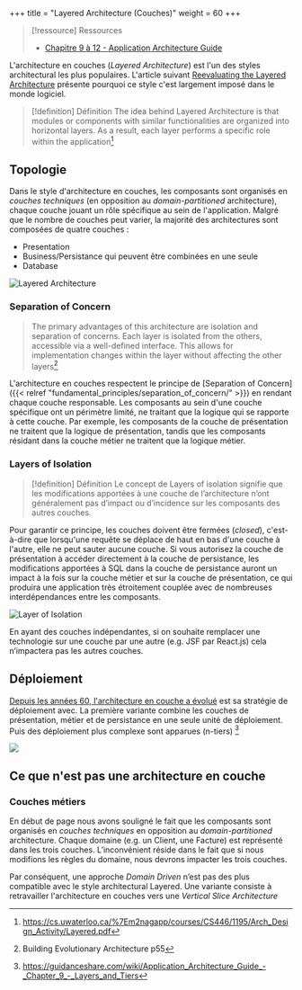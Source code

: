 +++
title = "Layered Architecture (Couches)"
weight = 60
+++

> [!ressource] Ressources
> - [Chapitre 9 à 12 - Application Architecture Guide](https://guidanceshare.com/wiki/Application_Architecture_Guide)

L'architecture en couches (*Layered Architecture*) est l'un des styles architectural les plus populaires. L'article suivant [Reevaluating the Layered Architecture](https://javadevguy.wordpress.com/2019/01/06/reevaluating-the-layered-architecture/) présente pourquoi ce style c'est largement imposé dans le monde logiciel.

> [!definition] Définition
> The idea behind Layered Architecture is that modules or components with similar functionalities are organized into horizontal layers. As a result, each layer performs a specific role within the application[^2]

## Topologie
Dans le style d'architecture en couches, les composants sont organisés en *couches techniques* (en opposition au *domain-partitioned* architecture), chaque couche jouant un rôle spécifique au sein de l'application. Malgré que le nombre de couches peut varier, la majorité des architectures sont composées de quatre couches :
- Presentation
- Business/Persistance qui peuvent être combinées en une seule
- Database

![Layered Architecture](layered_architecture.png)

### Separation of Concern
> The primary advantages of this architecture are isolation and separation of concerns. Each layer is isolated from the others, accessible via a well-defined interface. This allows for implementation changes within the layer without
affecting the other layers[^3]

L'architecture en couches respectent le principe de [Separation of Concern]({{< relref "fundamental_principles/separation_of_concern/" >}}) en rendant chaque couche responsable. Les composants au sein d'une couche spécifique ont un périmètre limité, ne traitant que la logique qui se rapporte à cette couche.
Par exemple, les composants de la couche de présentation ne traitent que la logique de présentation, tandis que les composants résidant dans la couche métier ne traitent que la logique métier.

### Layers of Isolation
> [!definition] Définition
> Le concept de Layers of isolation signifie que les modifications apportées à une couche de l’architecture n’ont généralement pas d’impact ou d’incidence sur les composants des autres couches.

Pour garantir ce principe, les couches doivent être fermées (*closed*), c'est-à-dire que lorsqu'une requête se déplace de haut en bas d'une couche à l'autre, elle ne peut sauter aucune couche. Si vous autorisez la couche de présentation à accéder directement à la couche de persistance, les modifications apportées à SQL dans la couche de persistance auront un impact à la fois sur la couche métier et sur la couche de présentation, ce qui produira une application très étroitement couplée avec de nombreuses interdépendances entre les composants.

![Layer of Isolation](https://www.oreilly.com/api/v2/epubs/9781491971437/files/assets/sapr_0102.png)

En ayant des couches indépendantes, si on souhaite remplacer une technologie sur une couche par une autre (e.g. JSF par React.js) cela n’impactera pas les autres couches.

## Déploiement
[Depuis les années 60, l'architecture en couche a évolué](https://herbertograca.com/2017/08/03/layered-architecture/) est sa stratégie de déploiement avec. La première variante combine les couches de présentation, métier et de persistance en une seule unité de déploiement. Puis des déploiement plus complexe sont apparues (n-tiers) [^1]

![](https://guidanceshare.com/images/4/4b/NTier.PNG)


## Ce que n'est pas une architecture en couche
### Couches métiers
En début de page nous avons souligné le fait que les composants sont organisés en *couches techniques* en opposition au *domain-partitioned* architecture. Chaque domaine (e.g. un Client, une Facture) est représenté dans les trois couches. L’inconvénient réside dans le fait que si nous modifions les règles du domaine, nous devrons impacter les trois couches. 

Par conséquent, une approche *Domain Driven* n’est pas des plus compatible avec le style architectural Layered. Une variante consiste à retravailler l'architecture en couches vers une *Vertical Slice Architecture*

[^1]: https://guidanceshare.com/wiki/Application_Architecture_Guide_-_Chapter_9_-_Layers_and_Tiers
[^2]: https://cs.uwaterloo.ca/%7Em2nagapp/courses/CS446/1195/Arch_Design_Activity/Layered.pdf
[^3]: Building Evolutionary Architecture p55